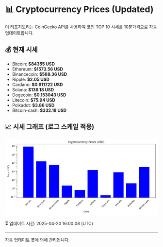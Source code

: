 
# 📊 Cryptocurrency Prices (Updated)

이 리포지토리는 CoinGecko API를 사용하여 코인 TOP 10 시세를 10분가격으로 자동 업데이트합니다.

## 💰 현재 시세
- Bitcoin: **$84355 USD**
- Ethereum: **$1573.56 USD**
- Binancecoin: **$588.36 USD**
- Ripple: **$2.05 USD**
- Cardano: **$0.611722 USD**
- Solana: **$136.18 USD**
- Dogecoin: **$0.153043 USD**
- Litecoin: **$75.94 USD**
- Polkadot: **$3.86 USD**
- Bitcoin-cash: **$332.18 USD**

## 📈 시세 그래프 (로그 스케일 적용)
![Crypto Prices](crypto_prices.png)

⏳ 업데이트 시간: 2025-04-20 16:00:08 (UTC)

---
자동 업데이트 봇에 의해 관리됩니다.
